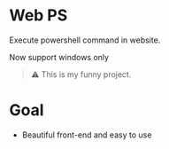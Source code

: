# Web PS

Execute powershell command in website. 

Now support windows only

> :warning: This is my funny project.

# Goal
- Beautiful front-end and easy to use
